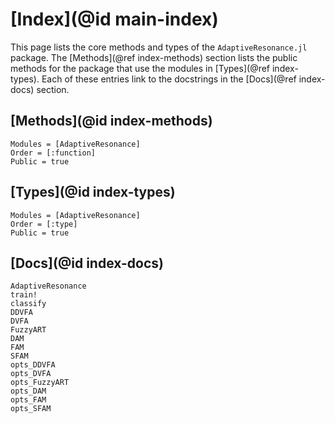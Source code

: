 # [Index](@id main-index)

This page lists the core methods and types of the `AdaptiveResonance.jl` package.
The [Methods](@ref index-methods) section lists the public methods for the package that use the modules in [Types](@ref index-types).
Each of these entries link to the docstrings in the [Docs](@ref index-docs) section.

## [Methods](@id index-methods)

```@index
Modules = [AdaptiveResonance]
Order = [:function]
Public = true
```

## [Types](@id index-types)

```@index
Modules = [AdaptiveResonance]
Order = [:type]
Public = true
```

## [Docs](@id index-docs)

```@docs
AdaptiveResonance
train!
classify
DDVFA
DVFA
FuzzyART
DAM
FAM
SFAM
opts_DDVFA
opts_DVFA
opts_FuzzyART
opts_DAM
opts_FAM
opts_SFAM
```
